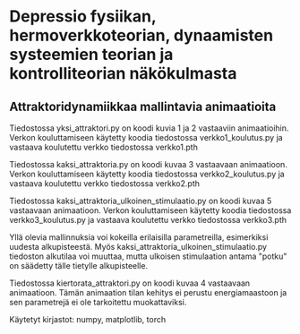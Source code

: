 # Depressio fysiikan, hermoverkkoteorian, dynaamisten systeemien teorian ja kontrolliteorian näkökulmasta
## Attraktoridynamiikkaa mallintavia animaatioita

Tiedostossa yksi_attraktori.py on koodi kuvia 1 ja 2 vastaaviin animaatioihin. Verkon kouluttamiseen käytetty koodia tiedostossa verkko1_koulutus.py ja vastaava koulutettu verkko tiedostossa verkko1.pth

Tiedostossa kaksi_attraktoria.py on koodi kuvaa 3 vastaavaan animaatioon. Verkon kouluttamiseen käytetty koodia tiedostossa verkko2_koulutus.py ja vastaava koulutettu verkko tiedostossa verkko2.pth

Tiedostossa kaksi_attraktoria_ulkoinen_stimulaatio.py on koodi kuvaa 5 vastaavaan animaatioon. Verkon kouluttamiseen käytetty koodia tiedostossa verkko3_koulutus.py ja vastaava koulutettu verkko tiedostossa verkko3.pth

Yllä olevia mallinnuksia voi kokeilla erilaisilla parametreilla, esimerkiksi uudesta alkupisteestä. Myös kaksi_attraktoria_ulkoinen_stimulaatio.py tiedoston alkutilaa voi muuttaa, mutta ulkoisen stimulaation antama "potku" on säädetty tälle tietylle alkupisteelle.

Tiedostossa kiertorata_attraktori.py on koodi kuvaa 4 vastaavaan animaatioon. Tämän animaation tilan kehitys ei perustu energiamaastoon ja sen parametrejä ei ole tarkoitettu muokattaviksi.


Käytetyt kirjastot: numpy, matplotlib, torch
